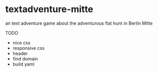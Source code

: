 # textadventure-mitte
an text adventure game about the adventurous flat hunt in Berlin Mitte

TODO
- nice css
- responsive css
- header
- find domain
- build yaml